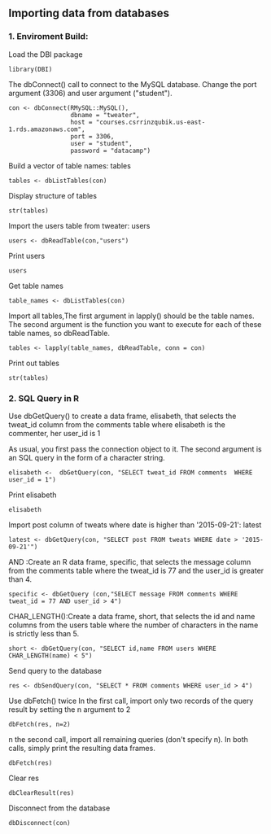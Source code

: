## Importing data from databases 
### 1. Enviroment Build:
Load the DBI package
```
library(DBI)
```
The dbConnect() call to connect to the MySQL database. Change the port argument (3306) and user argument ("student").
```
con <- dbConnect(RMySQL::MySQL(), 
                 dbname = "tweater", 
                 host = "courses.csrrinzqubik.us-east-1.rds.amazonaws.com", 
                 port = 3306,
                 user = "student",
                 password = "datacamp")
```
Build a vector of table names: tables
```
tables <- dbListTables(con)
```

Display structure of tables
```
str(tables)
```
Import the users table from tweater: users
```
users <- dbReadTable(con,"users")
```

Print users
```
users
```
Get table names
```
table_names <- dbListTables(con)
```
Import all tables,The first argument in lapply() should be the table names. The second argument is the function you want to execute for each of these table names, so dbReadTable.
```
tables <- lapply(table_names, dbReadTable, conn = con)
```
Print out tables
```
str(tables)
```
### 2. SQL Query in R

 Use dbGetQuery() to create a data frame, elisabeth, that selects the tweat_id column from the comments table where elisabeth is the commenter, her user_id is 1
 
 As usual, you first pass the connection object to it. The second argument is an SQL query in the form of a character string. 
 
```
elisabeth <-  dbGetQuery(con, "SELECT tweat_id FROM comments  WHERE user_id = 1")
```
Print elisabeth
```
elisabeth
```
Import post column of tweats where date is higher than '2015-09-21': latest
```
latest <- dbGetQuery(con, "SELECT post FROM tweats WHERE date > '2015-09-21'")
```
AND :Create an R data frame, specific, that selects the message column from the comments table where the tweat_id is 77 and the user_id is greater than 4.
```
specific <- dbGetQuery (con,"SELECT message FROM comments WHERE tweat_id = 77 AND user_id > 4")
```
CHAR_LENGTH():Create a data frame, short, that selects the id and name columns from the users table where the number of characters in the name is strictly less than 5.
```
short <- dbGetQuery(con, "SELECT id,name FROM users WHERE CHAR_LENGTH(name) < 5")
```
Send query to the database
```
res <- dbSendQuery(con, "SELECT * FROM comments WHERE user_id > 4")
```

Use dbFetch() twice
In the first call, import only two records of the query result by setting the n argument to 2
```
dbFetch(res, n=2)
```
n the second call, import all remaining queries (don't specify n). In both calls, simply print the resulting data frames.
```
dbFetch(res)
```
Clear res
```
dbClearResult(res)
```
Disconnect from the database
```
dbDisconnect(con)
```
